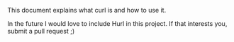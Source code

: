This document explains what curl is and how to use it. 




In the future I would love to include Hurl in this project. If that interests you, submit a pull request ;)